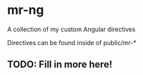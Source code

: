 # mr-ng

A collection of my custom Angular directives

Directives can be found inside of public/mr-*

## TODO: Fill in  more here!